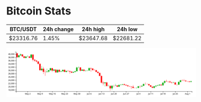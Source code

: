 # Bitcoin Stats

BTC/USDT|24h change|24h high|24h low|
|---|---|---|---|
|$23316.76|1.45%|$23647.68|$22681.22|

<img src="./chart.svg">
